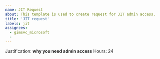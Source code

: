 ```yaml
---
name: JIT Request
about: This template is used to create request for JIT admin access.
title: 'JIT request'
labels: jit
assignees: 
  - gimsvc_microsoft
  - 
---
```


Justification: __why you need admin access__
Hours: 24